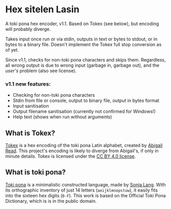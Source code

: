 # Hex sitelen Lasin
A toki pona hex encoder, v1.1. Based on Tokex (see below), but encoding will probably diverge.

Takes input once run or via stdin, outputs in text or bytes to stdout, or in bytes to a binary file. Doesn't implement the Tokex full stop conversion as of yet.

Since v1.1, checks for non-toki pona characters and skips them. Regardless, all wrong output is due to wrong input (garbage in, garbage out), and the _user's_ problem (also see license).

### v1.1 new features:
- Checking for non-toki pona characters
- Stdin from file or console, output to binary file, output in bytes format
- Input sanitisation
- Output filename sanitisation (currently not confirmed for Windows!)
- Help text (shows when run without arguments)

## What is Tokex?
[Tokex](https://github.com/AbbyRead/Tokex/) is a hex encoding of the toki pona Latin alphabet, created by [Abigail Read](https://github.com/AbbyRead). This project's encoding is likely to diverge from Abigail's, if only in minute details. Tokex is licensed under the [CC BY 4.0 license](https://creativecommons.org/licenses/by/4.0/).

## What is toki pona?
[Toki pona](https://tokipona.org/) is a minimalistic constructed language, made by [Sonja Lang](https://lang.sg/). With its orthographic inventory of just 14 letters (`aeijklmnopstuw`), it easily fits into the sixteen hex digits (`0-F`). This work is based on the Official Toki Pona Dictionary, which is is in the public domain.
